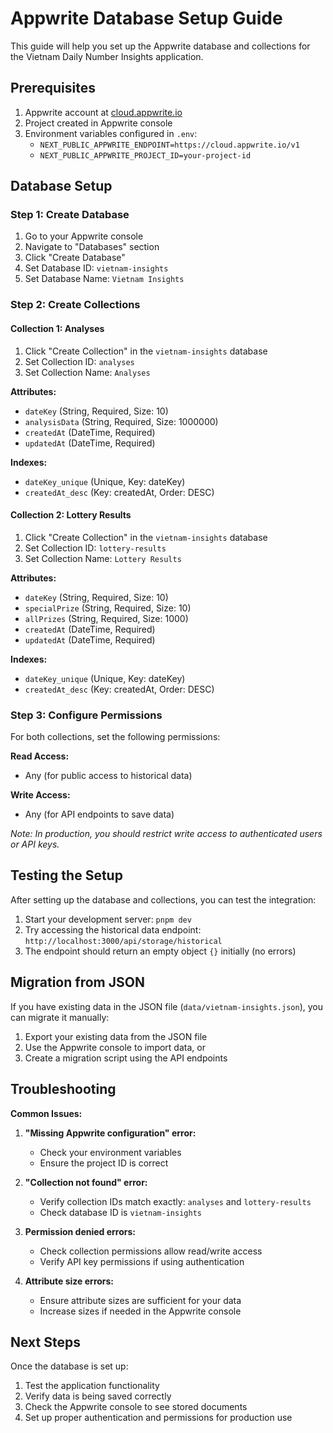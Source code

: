 # Appwrite Database Setup Guide

This guide will help you set up the Appwrite database and collections for the Vietnam Daily Number Insights application.

## Prerequisites

1. Appwrite account at [cloud.appwrite.io](https://cloud.appwrite.io)
2. Project created in Appwrite console
3. Environment variables configured in `.env`:
   - `NEXT_PUBLIC_APPWRITE_ENDPOINT=https://cloud.appwrite.io/v1`
   - `NEXT_PUBLIC_APPWRITE_PROJECT_ID=your-project-id`

## Database Setup

### Step 1: Create Database

1. Go to your Appwrite console
2. Navigate to "Databases" section
3. Click "Create Database"
4. Set Database ID: `vietnam-insights`
5. Set Database Name: `Vietnam Insights`

### Step 2: Create Collections

#### Collection 1: Analyses

1. Click "Create Collection" in the `vietnam-insights` database
2. Set Collection ID: `analyses`
3. Set Collection Name: `Analyses`

**Attributes:**
- `dateKey` (String, Required, Size: 10)
- `analysisData` (String, Required, Size: 1000000)
- `createdAt` (DateTime, Required)
- `updatedAt` (DateTime, Required)

**Indexes:**
- `dateKey_unique` (Unique, Key: dateKey)
- `createdAt_desc` (Key: createdAt, Order: DESC)

#### Collection 2: Lottery Results

1. Click "Create Collection" in the `vietnam-insights` database
2. Set Collection ID: `lottery-results`
3. Set Collection Name: `Lottery Results`

**Attributes:**
- `dateKey` (String, Required, Size: 10)
- `specialPrize` (String, Required, Size: 10)
- `allPrizes` (String, Required, Size: 1000)
- `createdAt` (DateTime, Required)
- `updatedAt` (DateTime, Required)

**Indexes:**
- `dateKey_unique` (Unique, Key: dateKey)
- `createdAt_desc` (Key: createdAt, Order: DESC)

### Step 3: Configure Permissions

For both collections, set the following permissions:

**Read Access:**
- Any (for public access to historical data)

**Write Access:**
- Any (for API endpoints to save data)

*Note: In production, you should restrict write access to authenticated users or API keys.*

## Testing the Setup

After setting up the database and collections, you can test the integration:

1. Start your development server: `pnpm dev`
2. Try accessing the historical data endpoint: `http://localhost:3000/api/storage/historical`
3. The endpoint should return an empty object `{}` initially (no errors)

## Migration from JSON

If you have existing data in the JSON file (`data/vietnam-insights.json`), you can migrate it manually:

1. Export your existing data from the JSON file
2. Use the Appwrite console to import data, or
3. Create a migration script using the API endpoints

## Troubleshooting

**Common Issues:**

1. **"Missing Appwrite configuration" error:**
   - Check your environment variables
   - Ensure the project ID is correct

2. **"Collection not found" error:**
   - Verify collection IDs match exactly: `analyses` and `lottery-results`
   - Check database ID is `vietnam-insights`

3. **Permission denied errors:**
   - Check collection permissions allow read/write access
   - Verify API key permissions if using authentication

4. **Attribute size errors:**
   - Ensure attribute sizes are sufficient for your data
   - Increase sizes if needed in the Appwrite console

## Next Steps

Once the database is set up:

1. Test the application functionality
2. Verify data is being saved correctly
3. Check the Appwrite console to see stored documents
4. Set up proper authentication and permissions for production use
